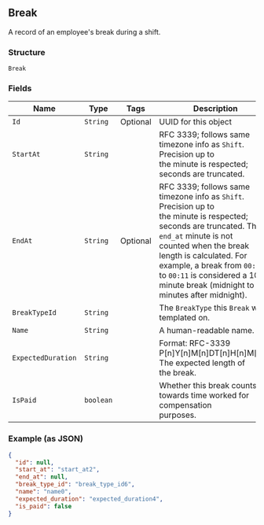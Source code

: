 ## Break

A record of an employee's break during a shift.

### Structure

`Break`

### Fields

| Name | Type | Tags | Description |
|  --- | --- | --- | --- |
| `Id` | `String` | Optional | UUID for this object |
| `StartAt` | `String` |  | RFC 3339; follows same timezone info as `Shift`. Precision up to<br>the minute is respected; seconds are truncated. |
| `EndAt` | `String` | Optional | RFC 3339; follows same timezone info as `Shift`. Precision up to<br>the minute is respected; seconds are truncated. The `end_at` minute is not<br>counted when the break length is calculated. For example, a break from `00:00`<br>to `00:11`  is considered a 10 minute break (midnight to 10 minutes after midnight). |
| `BreakTypeId` | `String` |  | The `BreakType` this `Break` was templated on. |
| `Name` | `String` |  | A human-readable name. |
| `ExpectedDuration` | `String` |  | Format: RFC-3339 P[n]Y[n]M[n]DT[n]H[n]M[n]S. The expected length of<br>the break. |
| `IsPaid` | `boolean` |  | Whether this break counts towards time worked for compensation<br>purposes. |

### Example (as JSON)

```json
{
  "id": null,
  "start_at": "start_at2",
  "end_at": null,
  "break_type_id": "break_type_id6",
  "name": "name0",
  "expected_duration": "expected_duration4",
  "is_paid": false
}
```

